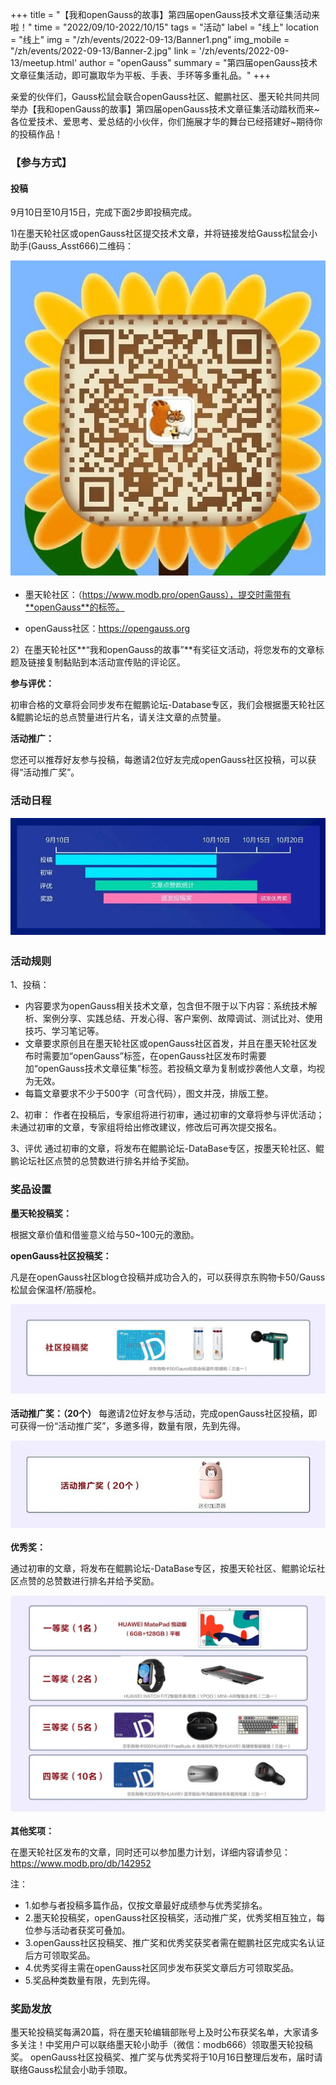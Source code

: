 ﻿+++
title = "【我和openGauss的故事】第四届openGauss技术文章征集活动来啦！"
time = "2022/09/10-2022/10/15"
tags = "活动"
label = "线上"
location = "线上"
img = "/zh/events/2022-09-13/Banner1.png"
img_mobile = "/zh/events/2022-09-13/Banner-2.jpg"
link = '/zh/events/2022-09-13/meetup.html'
author = "openGauss"
summary = "第四届openGauss技术文章征集活动，即可赢取华为平板、手表、手环等多重礼品。"
+++

亲爱的伙伴们，Gauss松鼠会联合openGauss社区、鲲鹏社区、墨天轮共同共同举办【我和openGauss的故事】第四届openGauss技术文章征集活动踏秋而来~各位爱技术、爱思考、爱总结的小伙伴，你们施展才华的舞台已经搭建好~期待你的投稿作品！


### 【参与方式】

#### 投稿

9月10日至10月15日，完成下面2步即投稿完成。

1)在墨天轮社区或openGauss社区提交技术文章，并将链接发给Gauss松鼠会小助手(Gauss_Asst666)二维码：


<img src="./picture2.png" style="margin-bottom: 0.2rem;" />


-   墨天轮社区：（https://www.modb.pro/openGauss），提交时需带有**openGauss**的标签。


-   openGauss社区：https://opengauss.org 


2）在墨天轮社区**“我和openGauss的故事”**有奖征文活动，将您发布的文章标题及链接复制黏贴到本活动宣传贴的评论区。


**参与评优：**

初审合格的文章将会同步发布在鲲鹏论坛-Database专区，我们会根据墨天轮社区&鲲鹏论坛的总点赞量进行片名，请关注文章的点赞量。

**活动推广：**

您还可以推荐好友参与投稿，每邀请2位好友完成openGauss社区投稿，可以获得“活动推广奖”。


### 活动日程

<img src="./picture3.png" style="margin-bottom: 0.2rem;" />


### 活动规则

1、投稿：
-   内容要求为openGauss相关技术文章，包含但不限于以下内容：系统技术解析、案例分享、实践总结、开发心得、客户案例、故障调试、测试比对、使用技巧、学习笔记等。
-   文章要求原创且在墨天轮社区或openGauss社区首发，并且在墨天轮社区发布时需要加“openGauss”标签，在openGauss社区发布时需要加“openGauss技术文章征集”标签。若投稿文章为复制或抄袭他人文章，均视为无效。
-   每篇文章要求不少于500字（可含代码），图文并茂，排版工整。

2、初审：
作者在投稿后，专家组将进行初审，通过初审的文章将参与评优活动；未通过初审的文章，专家组将给出修改建议，修改后可再次提交报名。

3、评优
通过初审的文章，将发布在鲲鹏论坛-DataBase专区，按墨天轮社区、鲲鹏论坛社区点赞的总赞数进行排名并给予奖励。


### 奖品设置

**墨天轮投稿奖：**

根据文章价值和借鉴意义给与50~100元的激励。

**openGauss社区投稿奖：**

凡是在openGauss社区blog仓投稿并成功合入的，可以获得京东购物卡50/Gauss松鼠会保温杯/筋膜枪。

<img src="./picture4.png" style="margin-bottom: 0.2rem;" />


**活动推广奖：（20个）**
每邀请2位好友参与活动，完成openGauss社区投稿，即可获得一份“活动推广奖”，多邀多得，数量有限，先到先得。


<img src="./picture5.png" style="margin-bottom: 0.2rem;" />

**优秀奖：**

通过初审的文章，将发布在鲲鹏论坛-DataBase专区，按墨天轮社区、鲲鹏论坛社区点赞的总赞数进行排名并给予奖励。

<img src="./picture6.png" style="margin-bottom: 0.2rem;" />


**其他奖项：**

在墨天轮社区发布的文章，同时还可以参加墨力计划，详细内容请参见：https://www.modb.pro/db/142952

注：
-   1.如参与者投稿多篇作品，仅按文章最好成绩参与优秀奖排名。
-   2.墨天轮投稿奖，openGauss社区投稿奖，活动推广奖，优秀奖相互独立，每位参与活动者获奖可叠加。
-   3.openGauss社区投稿奖、推广奖和优秀奖获奖者需在鲲鹏社区完成实名认证后方可领取奖品。
-   4.优秀奖得主需在openGauss社区同步发布获奖文章后方可领取奖品。
-   5.奖品种类数量有限，先到先得。


### 奖励发放

墨天轮投稿奖每满20篇，将在墨天轮编辑部账号上及时公布获奖名单，大家请多多关注！中奖用户可以联络墨天轮小助手（微信：modb666）领取墨天轮投稿奖。
openGauss社区投稿奖、推广奖与优秀奖将于10月16日整理后发布，届时请联络Gauss松鼠会小助手领取。
